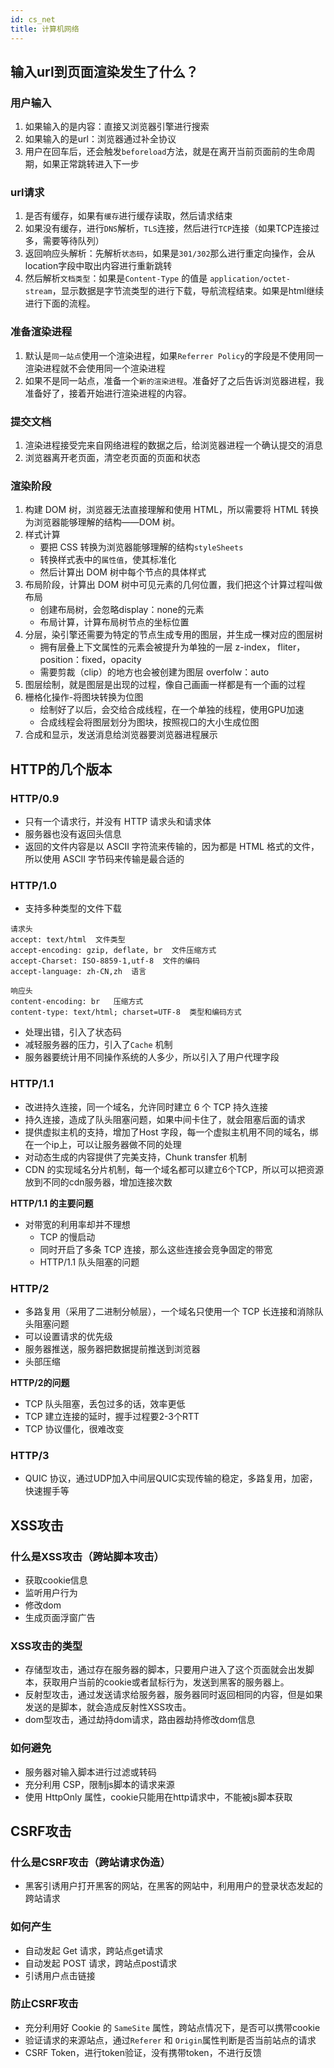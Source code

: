 ```yaml
---
id: cs_net
title: 计算机网络
---
```


## 输入url到页面渲染发生了什么？

### 用户输入
1. 如果输入的是内容：直接又浏览器引擎进行搜索
2. 如果输入的是url：浏览器通过补全协议
3. 用户在回车后，还会触发`beforeload`方法，就是在离开当前页面前的生命周期，如果正常跳转进入下一步
### url请求
1. 是否有缓存，如果有`缓存`进行缓存读取，然后请求结束
2. 如果没有缓存，进行`DNS`解析，`TLS`连接，然后进行`TCP`连接（如果TCP连接过多，需要等待队列）
3. 返回响应头解析：先解析`状态码`，如果是`301/302`那么进行重定向操作，会从location字段中取出内容进行重新跳转
4. 然后解析`文档类型`：如果是`Content-Type` 的值是 `application/octet-stream`，显示数据是字节流类型的进行下载，导航流程结束。如果是html继续进行下面的流程。
### 准备渲染进程
1. 默认是`同一站点`使用一个渲染进程，如果`Referrer Policy`的字段是不使用同一渲染进程就不会使用同一个渲染进程
2. 如果不是同一站点，准备一个`新的渲染进程`。准备好了之后告诉浏览器进程，我准备好了，接着开始进行渲染进程的内容。
### 提交文档
1. 渲染进程接受完来自网络进程的数据之后，给浏览器进程一个确认提交的消息
2. 浏览器离开老页面，清空老页面的页面和状态
### 渲染阶段
1. 构建 DOM 树，浏览器无法直接理解和使用 HTML，所以需要将 HTML 转换为浏览器能够理解的结构——DOM 树。
2. 样式计算
    - 要把 CSS 转换为浏览器能够理解的结构`styleSheets`
    - 转换样式表中的`属性值`，使其标准化
    - 然后计算出 DOM 树中每个节点的具体样式
3. 布局阶段，计算出 DOM 树中可见元素的几何位置，我们把这个计算过程叫做布局
    - 创建布局树，会忽略display：none的元素
    - 布局计算，计算布局树节点的坐标位置
4. 分层，染引擎还需要为特定的节点生成专用的图层，并生成一棵对应的图层树
    - 拥有层叠上下文属性的元素会被提升为单独的一层 z-index， fliter， position：fixed，opacity
    - 需要剪裁（clip）的地方也会被创建为图层 overfolw：auto
5. 图层绘制，就是图层是出现的过程，像自己画画一样都是有一个画的过程
6. 栅格化操作-将图块转换为位图
    - 绘制好了以后，会交给合成线程，在一个单独的线程，使用GPU加速
    - 合成线程会将图层划分为图块，按照视口的大小生成位图
7. 合成和显示，发送消息给浏览器要浏览器进程展示

## HTTP的几个版本

### HTTP/0.9
- 只有一个请求行，并没有 HTTP 请求头和请求体
- 服务器也没有返回头信息
- 返回的文件内容是以 ASCII 字符流来传输的，因为都是 HTML 格式的文件，所以使用 ASCII 字节码来传输是最合适的

### HTTP/1.0
- 支持多种类型的文件下载
```
请求头
accept: text/html  文件类型
accept-encoding: gzip, deflate, br  文件压缩方式
accept-Charset: ISO-8859-1,utf-8  文件的编码
accept-language: zh-CN,zh  语言

响应头
content-encoding: br   压缩方式
content-type: text/html; charset=UTF-8  类型和编码方式
```
- 处理出错，引入了状态码
- 减轻服务器的压力，引入了`Cache` 机制
- 服务器要统计用不同操作系统的人多少，所以引入了用户代理字段
  
### HTTP/1.1
- 改进持久连接，同一个域名，允许同时建立 6 个 TCP 持久连接
- 持久连接，造成了队头阻塞问题，如果中间卡住了，就会阻塞后面的请求
- 提供虚拟主机的支持，增加了Host 字段，每一个虚拟主机用不同的域名，绑在一个ip上，可以让服务器做不同的处理
- 对动态生成的内容提供了完美支持，Chunk transfer 机制
- CDN 的实现域名分片机制，每一个域名都可以建立6个TCP，所以可以把资源放到不同的cdn服务器，增加连接次数

**HTTP/1.1 的主要问题**
- 对带宽的利用率却并不理想
  - TCP 的慢启动
  - 同时开启了多条 TCP 连接，那么这些连接会竞争固定的带宽
  - HTTP/1.1 队头阻塞的问题

### HTTP/2
- 多路复用（采用了二进制分帧层），一个域名只使用一个 TCP 长连接和消除队头阻塞问题
- 可以设置请求的优先级
- 服务器推送，服务器把数据提前推送到浏览器
- 头部压缩

**HTTP/2的问题**
- TCP 队头阻塞，丢包过多的话，效率更低
- TCP 建立连接的延时，握手过程要2-3个RTT
- TCP 协议僵化，很难改变

### HTTP/3
- QUIC 协议，通过UDP加入中间层QUIC实现传输的稳定，多路复用，加密，快速握手等

## XSS攻击
### 什么是XSS攻击（跨站脚本攻击） 
- 获取cookie信息
- 监听用户行为
- 修改dom
- 生成页面浮窗广告

### XSS攻击的类型
- 存储型攻击，通过存在服务器的脚本，只要用户进入了这个页面就会出发脚本，获取用户当前的cookie或者鼠标行为，发送到黑客的服务器上。
- 反射型攻击，通过发送请求给服务器，服务器同时返回相同的内容，但是如果发送的是脚本，就会造成反射性XSS攻击。
- dom型攻击，通过劫持dom请求，路由器劫持修改dom信息

### 如何避免
- 服务器对输入脚本进行过滤或转码
- 充分利用 CSP，限制js脚本的请求来源
- 使用 HttpOnly 属性，cookie只能用在http请求中，不能被js脚本获取


## CSRF攻击

### 什么是CSRF攻击（跨站请求伪造）
- 黑客引诱用户打开黑客的网站，在黑客的网站中，利用用户的登录状态发起的跨站请求

### 如何产生
- 自动发起 Get 请求，跨站点get请求
- 自动发起 POST 请求，跨站点post请求
- 引诱用户点击链接
### 防止CSRF攻击
- 充分利用好 Cookie 的 `SameSite` 属性，跨站点情况下，是否可以携带cookie
- 验证请求的来源站点，通过`Referer` 和 `Origin`属性判断是否当前站点的请求
- CSRF Token，进行token验证，没有携带token，不进行反馈